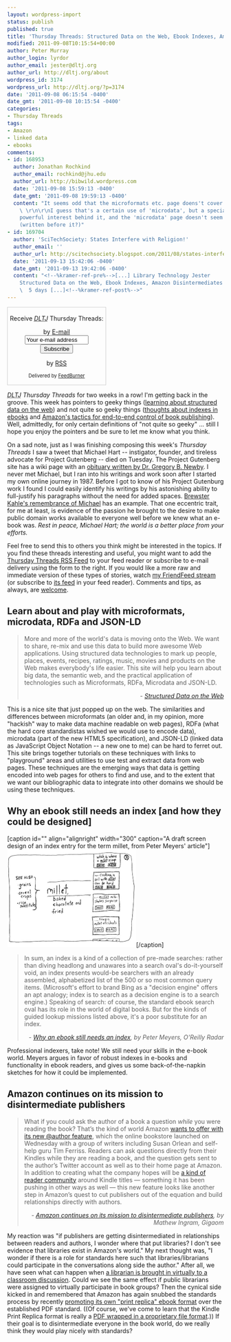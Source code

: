 ```yaml
---
layout: wordpress-import
status: publish
published: true
title: 'Thursday Threads: Structured Data on the Web, Ebook Indexes, Amazon Disintermediates Publishers'
modified: 2011-09-08T10:15:54+00:00
author: Peter Murray
author_login: lyrdor
author_email: jester@dltj.org
author_url: http://dltj.org/about
wordpress_id: 3174
wordpress_url: http://dltj.org/?p=3174
date: '2011-09-08 06:15:54 -0400'
date_gmt: '2011-09-08 10:15:54 -0400'
categories:
- Thursday Threads
tags:
- Amazon
- linked data
- ebooks
comments:
- id: 168953
  author: Jonathan Rochkind
  author_email: rochkind@jhu.edu
  author_url: http://bibwild.wordpress.com
  date: '2011-09-08 15:59:13 -0400'
  date_gmt: '2011-09-08 19:59:13 -0400'
  content: "It seems odd that the microformats etc. page doens't cover http://schema.org
    \ \r\n\r\nI guess that's a certain use of 'microdata', but a specialized one with
    powerful interest behind it, and the 'microdata' page doesn't seem to cover it
    (written before it?)"
- id: 169704
  author: 'SciTechSociety: States Interfere with Religion!'
  author_email: ''
  author_url: http://scitechsociety.blogspot.com/2011/08/states-interfere-with-religion.html
  date: '2011-09-13 15:42:06 -0400'
  date_gmt: '2011-09-13 19:42:06 -0400'
  content: "<!--%kramer-ref-pre%-->[...] Library Technology Jester     Thursday Threads:
    Structured Data on the Web, Ebook Indexes, Amazon Disintermediates Publishers
    \  5 days [...]<!--%kramer-ref-post%-->"
---
```

<div id="feedburner-thursday-threads-email-2011w36" class="wp-caption alignright noprint noFrontPage" style="width: 230px;">
<form style="border: 1px solid rgb(204, 204, 204); padding: 3px; margin: 0pt; text-align: center;" action="http://feedburner.google.com/fb/a/mailverify" method="post" target="popupwindow" onsubmit="window.open('http://feedburner.google.com/fb/a/mailverify?uri=thursday-threads', 'popupwindow', 'scrollbars=yes,width=550,height=520');return true">
<p>Receive <i><acronym title="Disruptive Library Technology Jester">DLTJ</acronym></i> Thursday Threads:</p>
<p>by&nbsp;<a href="http://feedburner.google.com/fb/a/mailverify?uri=thursday-threads&amp;loc=en_US" title="D.L.T.J. Thursday Threads Email Subscription">E-mail</a><br /><input style="width: 140px;" name="email" value="Your e-mail address" onfocus="if (this.defaultValue==this.value) this.value = ''" type="text"/><input value="thursday-threads" name="uri" type="hidden"/><input name="loc" value="en_US" type="hidden"/><input value="Subscribe" type="submit"/></p>
<p>by&nbsp;<a href="http://feeds.dltj.org/thursday-threads/" title="D.L.T.J. Thursday Threads RSS Feed">RSS</a></p>
<p style="font-size: 80%;">Delivered by <a href="http://feedburner.google.com" target="_blank" title="Google Feedburner Service">FeedBurner</a></p>
</form>
</div>
<p><i><acronym title="Disruptive Library Technology Jester">DLTJ</acronym> Thursday Threads</i> for two weeks in a row!  I'm getting back in the groove.  This week has pointers to geeky things (<a href="#p3174-structured-data">learning about structured data on the web</a>) and not quite so geeky things (<a href="#p3174-ebook-indexes">thoughts about indexes in ebooks</a> and <a href="#p3174-amazon">Amazon's tactics for end-to-end control of book publishing</a>).  Well, admittedly, for only certain definitions of "not quite so geeky" ... still I hope you enjoy the pointers and be sure to let me know what you think.</p>
<p>On a sad note, just as I was finishing composing this week's <i>Thursday Threads</i> I saw a tweet that Michael Hart -- instigator, founder, and tireless advocate for Project Gutenberg -- died on Tuesday.  The Project Gutenberg site has a wiki page with an <a href="http://www.gutenberg.org/w/index.php?title=Michael_S._Hart" title="Michael S. Hart | Project Gutenberg">obituary written by Dr. Gregory B. Newby</a>.  I never met Michael, but I ran into his writings and work soon after I started my own online journey in 1987.  Before I got to know of his Project Gutenburg work I found I could easily identify his writings by his astonishing ability to full-justify his paragraphs without the need for added spaces.  <a href="http://brewster.kahle.org/2011/09/07/michael-hart-of-project-gutenberg-passes/" title="Michael Hart of Project Gutenberg Passes | Brewster Kahle's Blog">Brewster Kahle's remembrance of Michael</a> has an example.  That one eccentric trait, for me at least, is evidence of the passion he brought to the desire to make public domain works available to everyone well before we knew what an e-book was. <em>Rest in peace, Michael Hart; the world is a better place from your efforts.</em></p>
<p>Feel free to send this to others you think might be interested in the topics.  If you find these threads interesting and useful, you might want to add the <a href="http://feeds.dltj.org/thursday-threads/" title="RSS Feed for DLTJ Thursday Threads">Thursday Threads RSS Feed</a> to your feed reader or subscribe to e-mail delivery using the form to the right.  If you would like a more raw and immediate version of these types of stories, watch <a href="http://friendfeed.com/dltj" title="Peter Murray - FriendFeed">my FriendFeed stream</a> (or subscribe to <a href="http://friendfeed.com/dltj?format=atom" title="Atom feed for Peter Murray's FriendFeed account">its feed</a> in your feed reader).  Comments and tips, as always, are <a href="/contact">welcome</a>.</p>
<h2 id="p3174-structured-data">Learn about and play with microformats, microdata, RDFa and JSON-LD</h2>
<blockquote><p>More and more of the world's data is moving onto the Web. We want to share, re-mix and use this data to build more awesome Web applications. Using structured data technologies to mark up people, places, events, recipes, ratings, music, movies and products on the Web makes everybody's life easier. This site will help you learn about big data, the semantic web, and the practical application of technologies such as Microformats, RDFa, Microdata and JSON-LD.
<div style="text-align: right; width: 100%;"><cite>- <a href="http://structured-data.org/" title="Structured Data on the Web">Structured Data on the Web</a></cite></div>
</blockquote>
<p>This is a nice site that just popped up on the web.  The similarities and differences between microformats (an older and, in my opinion, more "hackish" way to make data machine readable on web pages), RDFa (what the hard core standardistas wished we would use to encode data), microdata (part of the new HTML5 specification), and JSON-LD (linked data as JavaScript Object Notation -- a new one to me) can be hard to ferret out.  This site brings together tutorials on these techniques with links to "playground" areas and utilities to use test and extract data from web pages.  These techniques are the emerging ways that data is getting encoded into web pages for others to find and use, and to the extent that we want our bibliographic data to integrate into other domains we should be using these techniques.</p>
<h2 id="p3174-ebook-indexes">Why an ebook still needs an index [and how they could be designed]</h2>
<p>[caption id="" align="alignright" width="300" caption="A draft screen design of an index entry for the term millet, from Peter Meyers&#039; article"]<img alt="" src="/wp-content/uploads/2011/09/4-0911-millet-entry-580.jpg" title="The index entry for the term millet, from Peter Meyers&#039; article" width="300" height="227" />[/caption]</p>
<blockquote><p>In sum, an index is a kind of a collection of pre-made searches: rather than diving headlong and unawares into a search oval's do-it-yourself void, an index presents would-be searchers with an already assembled, alphabetized list of the 500 or so most common query items. (Microsoft's effort to brand Bing as a "decision engine" offers an apt analogy; index is to search as a decision engine is to a search engine.) Speaking of search: of course, the standard ebook search oval has its role in the world of digital books. But for the kinds of guided lookup missions listed above, it's a poor substitute for an index.
<div style="text-align: right; width: 100%;"><cite>- <a href="http://radar.oreilly.com/2011/09/ebook-index-search-discovery.html" title="Why an ebook still needs an index | O'Reilly Radar">Why an ebook still needs an index</a>, by Peter Meyers, O'Reilly Radar</cite></div>
</blockquote>
<p>Professional indexers, take note!  We still need your skills in the e-book world.  Meyers argues in favor of robust indexes in e-books and functionality in ebook readers, and gives us some back-of-the-napkin sketches for how it could be implemented.</p>
<h2 id="p3174-amazon">Amazon continues on its mission to disintermediate publishers</h2>
<blockquote><p>What if you could ask the author of a book a question <em>while</em> you were reading the book? That&rsquo;s the kind of world Amazon <a href="http://www.amazon.com/exec/obidos/tg/feature/-/1000714331/" title="@author: Connecting Readers and Writers | Amazon.com">wants to offer with its new @author feature</a>, which the online bookstore launched on Wednesday with a group of writers including Susan Orlean and self-help guru Tim Ferriss. Readers can ask questions directly from their Kindles while they are reading a book, and the question gets sent to the author&rsquo;s Twitter account as well as to their home page at Amazon. In addition to creating what the company hopes will be <a href="http://www.niemanlab.org/2011/08/amazons-new-author-feature-launches-and-changes-just-a-bit-what-a-book-is-all-about/" title="Amazon&rsquo;s new @author feature launches, and changes (just a bit) what a book is all about | Nieman Journalism Lab">a kind of reader community</a> around Kindle titles &mdash; something it has been pushing in other ways as well &mdash; this new feature looks like another step in Amazon&rsquo;s quest to cut publishers out of the equation and build relationships directly with authors.
<div style="text-align: right; width: 100%;"><cite>- <a href="http://gigaom.com/2011/08/31/amazon-continues-on-its-mission-to-disintermediate-publishers/" title="Amazon continues on its mission to disintermediate publishers | Gigaom">Amazon continues on its mission to disintermediate publishers</a>, by Mathew Ingram, Gigaom</cite></div>
</blockquote>
<p>My reaction was "if publishers are getting disintermediated in relationships between readers and authors, I wonder where that put libraries? I don't see evidence that libraries exist in Amazon's world."  My next thought was, "I wonder if there is a role for standards here such that libraries/librarians could participate in the conversations along side the author."  After all, we have seen what can happen when <a href="http://staceyshah.wordpress.com/2010/05/03/embedded-librarianship-via-twitter/" title="Embedded librarianship via Twitter | Distance Learning Librarian">a librarian is brought in virtually to a classroom discussion</a>.  Could we see the same effect if public librarians were assigned to virtually participate in book groups?  Then the cynical side kicked in and remembered that Amazon has again snubbed the standards process by recently <a href="http://www.amazon.com/gp/help/customer/display.html?nodeId=200738250" title="Kindle Print Replica Content | Amazon.com Help">promoting its own "print replica" ebook format</a> over the established PDF standard. ((Of course, we've come to learn that the Kindle Print Replica format is really a <a href="http://www.the-digital-reader.com/2011/09/01/kindle-print-replica-ebooks-are-pdfs-in-a-wrapper/" title="Kindle Print Replica Ebooks are PDFs in a Wrapper | The Digital Reader">PDF wrapped in a proprietary file format</a>.))  If their goal is to disintermediate everyone in the book world, do we really think they would play nicely with standards?</p>
